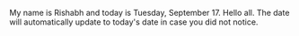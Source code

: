 My name is Rishabh and today is Tuesday, September 17. Hello all. The date will automatically update to today's date in case you did not notice.
